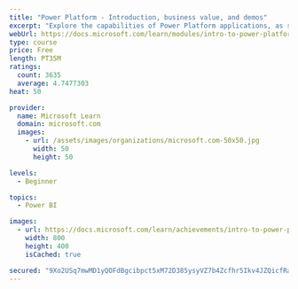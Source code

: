 ```yaml
---
title: "Power Platform - Introduction, business value, and demos"
excerpt: "Explore the capabilities of Power Platform applications, as seen in demonstrations and customer case studies."
webUrl: https://docs.microsoft.com/learn/modules/intro-to-power-platform-mba/
type: course
price: Free
length: PT35M
ratings:
  count: 3635
  average: 4.7477303
heat: 50

provider:
  name: Microsoft Learn
  domain: microsoft.com
  images:
    - url: /assets/images/organizations/microsoft.com-50x50.jpg
      width: 50
      height: 50

levels:
  - Beginner

topics:
  - Power BI

images:
  - url: https://docs.microsoft.com/learn/achievements/intro-to-power-platform-social.png
    width: 800
    height: 400
    isCached: true

secured: "9Xo2USq7mwMD1yQOFdBgcibpct5xM72D385ysyVZ7b4Zcfhr5Ikv4JZQicfRaiHWCPLNFsLDo9IgNRkNsHueLrJGG91W2ZWAYyrzYQTXEG6PodJ/29Hgs2t2XRTz3pgAMWb78EgOa/OXQfnZkUPBaDhuBNaS/GbtqUw+uOd23Vkk2Y6aJvVZaTKko4PLPLJQ1oGvFfqc2P9J3XFWgGUgcwHpSf95PzM+/Kbyai3u0gVK5bY45hD9ZOcIGFhdtxBh59e9laZZHJMekw060WsgC0gfWQtiNrnMrPFCQpoWjBe00qNeWY+J2CwITgwkztqt9JBuRP3lfNf4gJkuW1Hh/ZpwVI2m+vmAepBLeL/rqqu9QdkQehAMBUecPCcCIaEwcTGlxmKJKn/5Mompm3AVua1Hr0VXWyzZcnNhnUyTefA=;7O+73PGlIDWpsl7oM/VdDA=="
---
```


